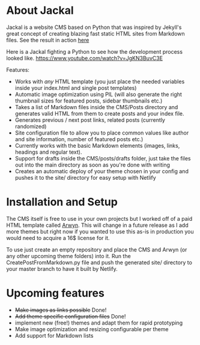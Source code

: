 # About Jackal
Jackal is a website CMS based on Python that was inspired by Jekyll's great concept of creating blazing fast static HTML sites from Markdown files. See the result in action [here](https://compassionate-hawking-9b2eb5.netlify.app/)

Here is a Jackal fighting a Python to see how the development process looked like.
https://www.youtube.com/watch?v=JgKN3BuvC3E

Features:
 - Works with _any_ HTML template (you just place the needed variables inside your index.html and single post templates)
 - Automatic image optimization using PIL (will also generate the right thumbnail sizes for featured posts, sidebar thumbnails etc.)
 - Takes a list of Markdown files inside the CMS/Posts directory and generates valid HTML from them to create posts and your index file. 
  - Generates previous / next post links, related posts (currently randomized)
  - Site configuration file to allow you to place common values like author and site information, number of featured posts etc.)
  - Currently works with the basic Markdown elements (images, links, headings and regular text).
  - Support for drafts inside the CMS/posts/drafts folder, just take the files out into the main directory as soon as you're done with writing
 - Creates an automatic deploy of your theme chosen in your config and pushes it to the site/ directory for easy setup with Netlify
  
# Installation and Setup
The CMS itself is free to use in your own projects but I worked off of a paid HTML template called [Arwyn](https://themeforest.net/item/arwyn-creative-personal-html-template/7698147).
This will change in a future release as I add more themes but right now if you wanted to use this as-is in production you would need to acquire a 16$ license for it.

To use just create an empty repository and place the CMS and Arwyn (or any other upcoming theme folders) into it. Run the CreatePostFromMarkdown.py file and push the generated site/ directory to your master branch to have it built by Netlify. 

# Upcoming features
- ~~Make images as links possible~~ Done!
- ~~Add theme specific configuration files~~ Done!
- implement new (free!) themes and adapt them for rapid prototyping 
- Make image optimization and resizing configurable per theme
- Add support for Markdown lists
